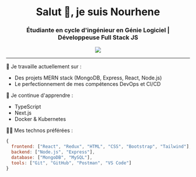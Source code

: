 <h1 align="center">Salut 👋, je suis Nourhene</h1>
<h3 align="center">Étudiante en cycle d'ingénieur en Génie Logiciel | Développeuse Full Stack JS</h3>

<p align="center">
  <img src="https://readme-typing-svg.herokuapp.com/?lines=Développeuse+MERN+Stack;Passionnée+par+le+web+et+le+code;Toujours+en+apprentissage!&center=true&width=380&height=45">
</p>

---

🔭 Je travaille actuellement sur :
- Des projets MERN stack (MongoDB, Express, React, Node.js)
- Le perfectionnement de mes compétences DevOps et CI/CD

🌱 Je continue d'apprendre :
- TypeScript
- Next.js
- Docker & Kubernetes

👩‍💻 Mes technos préférées :
```js
{
  frontend: ["React", "Redux", "HTML", "CSS", "Bootstrap", "Tailwind"],
  backend: ["Node.js", "Express"],
  database: ["MongoDB", "MySQL"],
  tools: ["Git", "GitHub", "Postman", "VS Code"]
}

